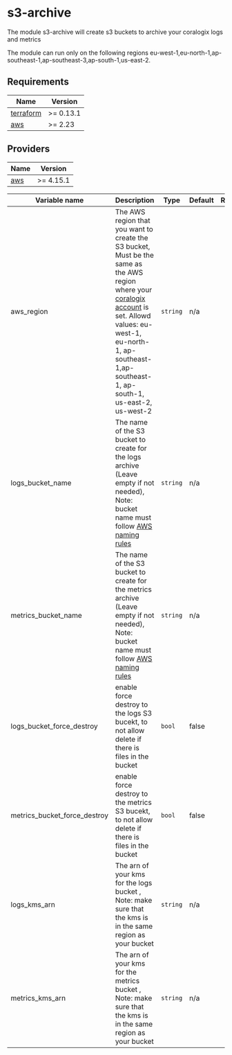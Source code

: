 # s3-archive

The module s3-archive will create s3 buckets to archive your coralogix logs and metrics

The module can run only on the following regions eu-west-1,eu-north-1,ap-southeast-1,ap-southeast-3,ap-south-1,us-east-2.

## Requirements

| Name | Version |
|------|---------|
| <a name="requirement_terraform"></a> [terraform](#requirement\_terraform) | >= 0.13.1 |
| <a name="requirement_aws"></a> [aws](#requirement\_aws) | >= 2.23 |

## Providers

| Name | Version |
|------|---------|
| <a name="provider_aws"></a> [aws](#provider\_aws) | >= 4.15.1 |

| Variable name | Description | Type | Default | Required | 
|---------------|-------------|------|---------|:--------:|
| aws_region | The AWS region that you want to create the S3 bucket, Must be the same as the AWS region where your [coralogix account](https://coralogix.com/docs/coralogix-domain/) is set. Allowd values: eu-west-1, eu-north-1, ap-southeast-1,ap-southeast-1, ap-south-1, us-east-2, us-west-2 | `string` | n/a | :heavy_check_mark: |
| logs_bucket_name | The name of the S3 bucket to create for the logs archive (Leave empty if not needed), Note: bucket name must follow [AWS naming rules](https://docs.aws.amazon.com/AmazonS3/latest/userguide/bucketnamingrules.html) | `string` | n/a | |
| metrics_bucket_name | The name of the S3 bucket to create for the metrics archive (Leave empty if not needed), Note: bucket name must follow [AWS naming rules](https://docs.aws.amazon.com/AmazonS3/latest/userguide/bucketnamingrules.html) | `string` | n/a | |
| logs_bucket_force_destroy | enable force destroy to the logs S3 bucekt, to not allow delete if there is files in the bucket | `bool` | false | |
| metrics_bucket_force_destroy | enable force destroy to the metrics S3 bucekt, to not allow delete if there is files in the bucket | `bool` | false | |
| logs_kms_arn |  The arn of your kms for the logs bucket , Note: make sure that the kms is in the same region as your bucket | `string` | n/a | |
| metrics_kms_arn | The arn of your kms for the metrics bucket , Note: make sure that the kms is in the same region as your bucket | `string` | n/a | |